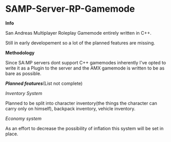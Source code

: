 # SAMP-Server-RP-Gamemode


<b>Info</b>
<p>
  San Andreas Multiplayer Roleplay Gamemode entirely written in C++.
</p>
<p>
  Still in early developement so a lot of the planned features are missing.
</p>
<p>
<p><b>Methodology</b></p>
<p>
  Since SA:MP servers dont support C++ gamemodes inherently I've opted to write it as a Plugin to the server and the AMX gamemode is written to be as bare as possible.
</p>
</p>

<p><b><i>Planned features</i></b>(List not complete)</p>
<p>
  <p><i>Inventory System</i>
    <p>Planned to be split into character inventory(the things the character can carry only on himself), backpack inventory, vehicle inventory.</p>
  </p>
  <p><i>Economy system</i>
    <p>As an effort to decrease the possibility of inflation this system will be set in place.</p>
  </p>
</p>
